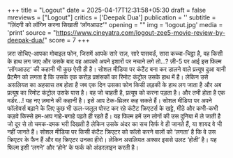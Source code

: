 +++
title = "Logout"
date = 2025-04-17T12:31:58+05:30
draft = false
mreviews = ["Logout"]
critics = ['Deepak Dua']
publication = ''
subtitle = "ज़िंदगी को लॉगिन करना सिखाती ‘लॉगआउट’"
opening = ""
img = 'logout.jpg'
media = 'print'
source = "https://www.cineyatra.com/logout-zee5-movie-review-by-deepak-dua/"
score = 7
+++

ज़रा सोचिए-आपका मोबाइल फोन, जिसमें आपके सारे राज़, सारे पासवर्ड, सारा कच्चा-चिट्ठा है, वह किसी के हाथ लग जाए और उसके बाद वह आपको अपने इशारों पर नचाने लगे तो…? ज़ी-5 पर आई इस फिल्म ‘लॉगआउट’ की कहानी भी कुछ ऐसी ही है। सोशल मीडिया पर कंटैंट बना कर डालने वाले प्रत्यूष दुआ यानी प्रैटमैन को लगता है कि उसके एक करोड़ प्रशंसकों का रिमोट कंट्रोल उसके हाथ में है। लेकिन उसे असलियत का अहसास तब होता है जब एक दिन उसका फोन किसी लड़की के हाथ लग जाता है और अब प्रत्यूष का रिमोट कंट्रोल उसके पास है। वह जो चाहती है, प्रत्यूष को करना पड़ता है। और तभी होता है एक मर्डर…! यह नए ज़माने की कहानी है। इसे आप टेक-थ्रिलर कह सकते हैं। सोशल मीडिया पर अपने फॉलोवर्स बढ़ाने के लिए कुछ भी ऊल-जलूल पोस्ट कर रहे कंटैट क्रिएटर्स के खट्टे, मीठे और कभी-कभी कड़वे किस्से हम-आप गाहे-बगाहे पढ़ते ही रहते हैं। यह फिल्म हमें उन लोगों की उस दुनिया में ले जाती है जो दूर से तो चमक-दमक भरी दिखती है लेकिन उसके अंदर का सच सिर्फ वे ही जानते हैं, या शायद वे भी नहीं जानते हैं। सोशल मीडिया पर किसी कंटैट क्रिएटर को फॉलो करने वालों को ‘लगता’ है कि वे उस क्रिएटर के फैन हैं और वह क्रिएटर उनका हीरो। लेकिन असलियत अक्सर इससे उलट ‘होती’ है। यह फिल्म इसी ‘लगने’ और ‘होने’ के फर्क को अंडरलाइन करती है।
